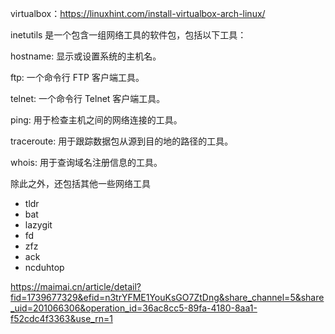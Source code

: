 virtualbox：https://linuxhint.com/install-virtualbox-arch-linux/

inetutils 是一个包含一组网络工具的软件包，包括以下工具：



hostname: 显示或设置系统的主机名。

ftp: 一个命令行 FTP 客户端工具。

telnet: 一个命令行 Telnet 客户端工具。

ping: 用于检查主机之间的网络连接的工具。

traceroute: 用于跟踪数据包从源到目的地的路径的工具。

whois: 用于查询域名注册信息的工具。


除此之外，还包括其他一些网络工具







- tldr
- bat
- lazygit
- fd
- zfz
- ack
- ncduhtop


https://maimai.cn/article/detail?fid=1739677329&efid=n3trYFME1YouKsGO7ZtDng&share_channel=5&share_uid=201066306&operation_id=36ac8cc5-89fa-4180-8aa1-f52cdc4f3363&use_rn=1
